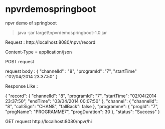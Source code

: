 # npvrdemospringboot
npvr demo of springboot


>java -jar target\npvrdemospringboot-1.0.jar

Request : http://localhost:8080/npvr/record

Content-Type = application/json

POST request

request body :
{
    "channelId" : "8",
    "programId" :"7",
    "startTime" :"02/04/2014 23:37:50"
}


Response Like :

{
  "record": {
    "channelId": "8",
    "programId": "7",
    "startTime": "02/04/2014 23:37:50",
    "endTime": "03/04/2014 00:07:50"
  },
  "channel": {
    "channelId": "8",
    "callSign": "CHAN8",
    "fallBack": false
  },
  "programme": {
    "progId": "7",
    "progName": "PROGRAMME7",
    "progDuration": 30
  },
  "status": "Success"
}



GET request
http://localhost:8080/npvr/hi



